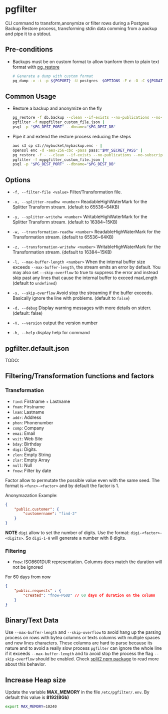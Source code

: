 # pgfilter

CLI command to transform,anonymize or filter rows during a Postgres Backup Restore process, transforming stdin data comming from a aackup and pipe it to a stdout.

## Pre-conditions

- Backups must be on custom format to allow tranform them to plain text format with [pg_restore](https://www.postgresql.org/docs/14/app-pgrestore.html)

	```sh
	# Generate a dump with custom format
	pg_dump -v -i -p ${PGPORT} -U postgres  $OPTIONS -F c -O -C ${PGDATABASE}
	```

## Common Usage

- Restore a backup and anonymize on the fly

	```sh
	pg_restore -f db.backup --clean --if-exists --no-publications --no-subscriptions --no-comments |
	pgfilter -f mypgfilter_custom_file.json |
	psql -p "$PG_DEST_PORT" --dbname="$PG_DEST_DB"
	```

- Pipe it and extend the restore process reducing the steps

	```sh
	aws s3 cp s3://mybucket/mybackup.enc - |
	openssl enc -d -aes-256-cbc -pass pass:"$MY_SECRET_PASS" |
	pg_restore -f - --clean --if-exists --no-publications --no-subscriptions --no-comments |
	pgfilter -f mypgfilter_custom_file.json |
	psql -p "$PG_DEST_PORT" --dbname="$PG_DEST_DB"
	```

## Options

- `-f, --filter-file <value>`          Filter/Transformation file.

- `-x, --splitter-readhw <number>`     ReadableHighWaterMark for the Splitter Transform stream. (default to 65536~64KB)

- `-y, --splitter-writehw <number>`    WritableHighWaterMark for the Splitter Transform stream. (default to 16384~15KB)

- `-w, --transformation-readhw <number>`   ReadableHighWaterMark for the Transformation stream. (default to 65536~64KB)

- `-z, --transformation-writehw <number>`  WritableHighWaterMark for the Transformation stream. (default to 16384~15KB)

- `-l, --max-buffer-length <number>`   When the internal buffer size exceeds `--max-buffer-length`, the stream emits an error by default. You may also set `--skip-overflow` to true to suppress the error and instead skip past any lines that cause the internal buffer to exceed maxLength (default to `undefined`)

- `-s, --skip-overflow`                  Avoid stop the streaming if the buffer exceeds. Basically ignore the line with problems. (default to `false`)

- `-d, --debug`                        Display warning messages with more details on stderr. (default: false)

- `-V, --version`                      output the version number

- `-h, --help`                         display help for command

## pgfilter.default.json

TODO:
## Filtering/Transformation functions and factors

### Transformation

- `find`: Firstname + Lastname
- `fnam`: Firstname
- `lnam`: Lastname
- `addr`: Address
- `phon`: Phonenumber
- `comp`: Company
- `emai`: Email
- `wsit`: Web Site
- `bday`: Birthday
- `digi`: Digits.
- `zlen`: Empty String
- `zlar`: Empty Array
- `null`: Null
- `fnow`: Filter by date

Factor allow to permutate the possible value even with the same seed. The format is `<func>-<factor>` and by default the factor is 1.

Anonymazation Example:
```json
{
	"public.customer": {
		"customername": "find-2"
	}
}
```

__NOTE__ `digi` allow to set the number of digits. Use the format: `digi-<factor>-<digits>`. So `digi-1-8` will generate a number with 8 digits.

### Filtering

- `fnow`: ISO8601DUR representation. Columns does match the duration will not be ignored

For 60 days from now
```json
{
	"public.requests" : {
		"created": "fnow-P60D" // 60 days of duration on the column
	}
}
```

## Binary/Text Data

Use `--max-buffer-length` and `--skip-overflow` to avoid hang up the parsing process on rows with bytea columns or texts columns with multiple spaces and new lines characters. These columns are hard to parse because its nature and to avoid a really slow process `pgfilter` can ignore the whole line if it exceeds `--max-buffer-length` and to avoid stop the process the flag `--skip-overflow` should be enabled. Check [split2 npm package](https://www.npmjs.com/package/split2) to read more about this behavior.

## Increase Heap size
Update the variable **MAX_MEMORY** in the file `/etc/pgfilter/.env`. By default this value is **8192(8Gb)**

```sh
export MAX_MEMORY=10240
```

